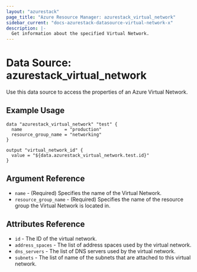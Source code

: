 ```yaml
---
layout: "azurestack"
page_title: "Azure Resource Manager: azurestack_virtual_network"
sidebar_current: "docs-azurestack-datasource-virtual-network-x"
description: |-
  Get information about the specified Virtual Network.
---
```


# Data Source: azurestack_virtual_network

Use this data source to access the properties of an Azure Virtual Network.

## Example Usage

```hcl
data "azurestack_virtual_network" "test" {
  name                = "production"
  resource_group_name = "networking"
}

output "virtual_network_id" {
  value = "${data.azurestack_virtual_network.test.id}"
}
```

## Argument Reference

* `name` - (Required) Specifies the name of the Virtual Network.
* `resource_group_name` - (Required) Specifies the name of the resource group the Virtual Network is located in.

## Attributes Reference

* `id` - The ID of the virtual network.
* `address_spaces` - The list of address spaces used by the virtual network.
* `dns_servers` - The list of DNS servers used by the virtual network.
* `subnets` - The list of name of the subnets that are attached to this virtual network.
